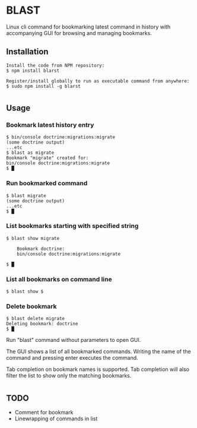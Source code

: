 # BLAST
Linux cli command for bookmarking latest command in history with accompanying GUI for browsing and managing bookmarks.

## Installation
```
Install the code from NPM repository:
$ npm install blarst
```
```
Register/install globally to run as executable command from anywhere:
$ sudo npm install -g blarst
```

#
## Usage
### Bookmark latest history entry
```
$ bin/console doctrine:migrations:migrate
(some doctrine output)
...etc
$ blast as migrate
Bookmark "migrate" created for:
bin/console doctrine:migrations:migrate
$ █
```
### Run bookmarked command
```
$ blast migrate
(some doctrine output)
...etc
$ █
```
### List bookmarks starting with specified string
```
$ blast show migrate

    Bookmark doctrine:
    bin/console doctrine:migrations:migrate

$ █
```
### List all bookmarks on command line
```
$ blast show $
```
### Delete bookmark
```
$ blast delete migrate
Deleting bookmark: doctrine
$ █
```

Run "blast" command without parameters to open GUI.  

The GUI shows a list of all bookmarked commands. Writing the name of the command and pressing enter executes the command.  

Tab completion on bookmark names is supported. Tab completion will also filter the list to show only the matching bookmarks.
#
## TODO
- Comment for bookmark
- Linewrapping of commands in list